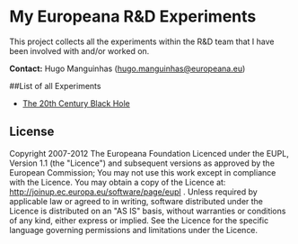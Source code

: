 # My Europeana R&D Experiments

This project collects all the experiments within the R&D team that I have been 
involved with and/or worked on. 

**Contact:** Hugo Manguinhas (hugo.manguinhas@europeana.eu)

##List of all Experiments
* [The 20th Century Black Hole](experiments/BlackHole.md)

## License
Copyright 2007-2012 The Europeana Foundation Licenced under the EUPL, 
Version 1.1 (the "Licence") and subsequent versions as approved by the European 
Commission; You may not use this work except in compliance with the Licence. 
You may obtain a copy of the Licence at: http://joinup.ec.europa.eu/software/page/eupl .
Unless required by applicable law or agreed to in writing, software distributed 
under the Licence is distributed on an "AS IS" basis, without warranties 
or conditions of any kind, either express or implied. See the Licence for 
the specific language governing permissions and limitations under the Licence.

